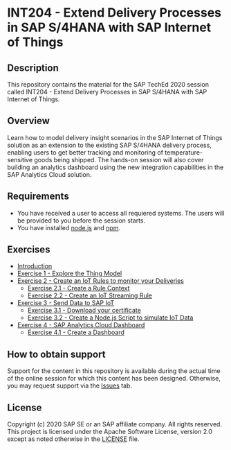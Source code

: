 # INT204 - Extend Delivery Processes in SAP S/4HANA with SAP Internet of Things

## Description

This repository contains the material for the SAP TechEd 2020 session called INT204 - Extend Delivery Processes in SAP S/4HANA with SAP Internet of Things. 

## Overview

Learn how to model delivery insight scenarios in the SAP Internet of Things solution as an extension to the existing SAP S/4HANA delivery process, enabling users to get better tracking and monitoring of temperature-sensitive goods being shipped. The hands-on session will also cover building an analytics dashboard using the new integration capabilities in the SAP Analytics Cloud solution.

## Requirements

- You have received a user to access all requiered systems. The users will be provided to you before the session starts.
- You have installed [node.js](https://nodejs.org/en/) and [npm](https://www.npmjs.com/get-npm).

## Exercises

- [Introduction](INT204.pdf)
- [Exercise 1 - Explore the Thing Model](exercises/ex1/)
- [Exercise 2 - Create an IoT Rules to monitor your Deliveries](exercises/ex2/)
    - [Exercise 2.1 - Create a Rule Context](exercises/ex2#exercise-21-sub-exercise-1-description)
    - [Exercise 2.2 - Create an IoT Streaming Rule](exercises/ex2#exercise-22-sub-exercise-2-description)
- [Exercise 3 - Send Data to SAP IoT](exercises/ex3/)
    - [Exercise 3.1 - Download your certificate](exercises/ex3#exercise-31---download-your-certificate)
    - [Exercise 3.2 - Create a Node.js Script to simulate IoT Data](exercises/ex3#exercise-32---create-a-nodejs-script-to-simulate-iot-data)
- [Exercise 4 - SAP Analytics Cloud Dashboard](exercises/ex4/)
    - [Exercise 4.1 - Create a Dashboard](/exercises/ex3#exercise-41---create-a-dashboard)


## How to obtain support

Support for the content in this repository is available during the actual time of the online session for which this content has been designed. Otherwise, you may request support via the [Issues](../../issues) tab.

## License
Copyright (c) 2020 SAP SE or an SAP affiliate company. All rights reserved. This project is licensed under the Apache Software License, version 2.0 except as noted otherwise in the [LICENSE](LICENSES/Apache-2.0.txt) file.
